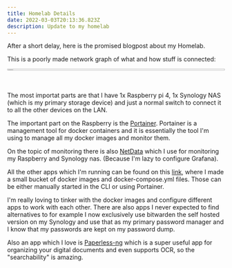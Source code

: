 ```yaml
---
title: Homelab Details
date: 2022-03-03T20:13:36.823Z
description: Update to my homelab
---
```



 
After a short delay, here is the promised blogpost about my Homelab. 

This is a poorly made network graph of what and how stuff is connected: 
 <div>
    <img src="/img/untitled-diagram.drawio.png" alt="Profile menu" width= "100%" height="1%" />
  </div>

The most importat parts are that I have 1x Raspberry pi 4, 1x Synology NAS (which is my primary storage device) and just a normal switch to connect it to all the other devices on the LAN. 

The important part on the Raspberry is the [Portainer](https://www.portainer.io). Portainer is a management tool for docker containers and it is essentially the tool I'm using to manage all my docker images and monitor them. 

On the topic of monitoring there is also [NetData](https://www.netdata.cloud/) which I use for monitoring my Raspberry and Synology nas. (Because I'm lazy to configure Grafana). 

All the other apps which I'm running can be found on this [link](https://github.com/alminisl/docker-images), where I made a small bucket of docker images and docker-compose.yml files. Those can be either manually started in the CLI or using Portainer. 

I'm really loving to tinker with the docker images and configure different apps to work with each other. There are also apps I never expected to find alternatives to for example I now exclusively use bitwarden the self hosted version on my Synology and use that as my primary password manager and I know that my passwords are kept on my password dump. 

Also an app which I love is [Paperless-ng](https://paperless-ng.readthedocs.io/en/latest/) which is a super useful app for organizing your digital documents and even supports OCR, so the "searchability" is amazing. 


